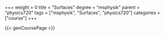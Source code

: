 +++
weight = 0
title = "Surfaces"
degree = "msphysik"
parent = "physics720"
tags = ["msphysik", "Surfaces", "physics720"]
categories = ["course"]
+++

{{< genCoursePage >}}
